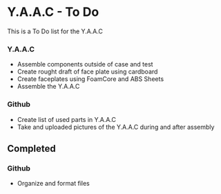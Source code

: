 # Y.A.A.C - To Do

This is a To Do list for the Y.A.A.C

<!-- ============================================================ -->

### Y.A.A.C

* Assemble components outside of case and test
* Create rought draft of face plate using cardboard
* Create faceplates using FoamCore and ABS Sheets
* Assemble the Y.A.A.C

<!-- ============================================================ -->

### Github

* Create list of used parts in Y.A.A.C
* Take and uploaded pictures of the Y.A.A.C during and after assembly

<!-- ============================================================ -->

## Completed

<!-- ============================================================ -->

### Github

* Organize and format files
